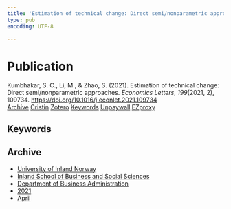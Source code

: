 ```yaml
---
title: 'Estimation of technical change: Direct semi/nonparametric approaches'
type: pub
encoding: UTF-8

---
```

<h1>Publication</h1>
<article id="csl-bib-container-YPDUTB7U" class="csl-bib-container">
  <div class="csl-bib-body"> <div class="csl-entry">Kumbhakar, S. C., Li, M., &#38; Zhao, S. (2021). Estimation of technical change: Direct semi/nonparametric approaches. <i>Economics Letters</i>, <i>199</i>(2021, 2), 109734. <a href="https://doi.org/10.1016/j.econlet.2021.109734">https://doi.org/10.1016/j.econlet.2021.109734</a></div> </div>
  <div class="csl-bib-buttons">
    <a href="#taxonomy-article-YPDUTB7U" alt="archive" class="csl-bib-button">Archive</a>
    <a href="https://app.cristin.no/results/show.jsf?id=1902744" alt="Cristin" class="csl-bib-button">Cristin</a>
    <a href="http://zotero.org/groups/5881554/items/YPDUTB7U" alt="Zotero" class="csl-bib-button">Zotero</a>
    <a href="#keywords-article-YPDUTB7U" alt="keywords" class="csl-bib-button">Keywords</a>
    <a href="https://doi.org/10.1016/j.econlet.2021.109734" alt="Unpaywall" class="csl-bib-button">Unpaywall</a>
    <a href="https://doi.org/10.1016/j.econlet.2021.109734" alt="EZproxy" class="csl-bib-button">EZproxy</a>
  </div>
  <div id="csl-bib-meta-container-YPDUTB7U"></div>
</article>
<div id="csl-bib-meta-YPDUTB7U" class="csl-bib-meta">
  <article id="keywords-article-YPDUTB7U" class="keywords-article">
    <h1>Keywords</h1>
    
  </article>
  <article id="taxonomy-article-YPDUTB7U" class="taxonomy-article">
    <h1>Archive</h1>
    <ul>
      <li><a href="{{< params subfolder >}}en/archive/?key=3DCRN523">University of Inland Norway</a></li>
      <li><a href="{{< params subfolder >}}en/archive/?key=DU8Q9LN9">Inland School of Business and Social Sciences</a></li>
      <li><a href="{{< params subfolder >}}en/archive/?key=3IQA89I8">Department of Business Administration</a></li>
      <li><a href="{{< params subfolder >}}en/archive/?key=39DV3H9E">2021</a></li>
      <li><a href="{{< params subfolder >}}en/archive/?key=LDPVFLPG">April</a></li>
    </ul>
  </article>
</div>
